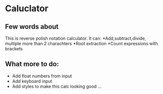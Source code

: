 # Caluclator
## Few words about
This is reverse polish notation calculator. 
It can:
*Add,subtract,divide, multiple more than 2 charachters 
*Root extraction
*Count expressions with brackets
## What more to do: 
* Add float numbers from input
* Add keyboard input
* Add styles to make this calc looking good ...
